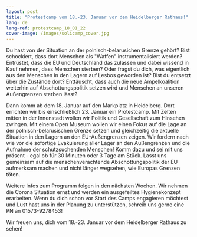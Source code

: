 ```yaml
---
layout: post
title: "Protestcamp vom 18.-23. Januar vor dem Heidelberger Rathaus!"
lang: de
lang-ref: protestcamp_18_01_22
cover-image: /images/solicamp_cover.jpg
---
```


Du hast von der Situation an der polnisch-belarusichen Grenze gehört? Bist schockiert, dass dort Menschen als "Waffen" instrumentalisiert werden? Entrüstet, dass die EU und Deutschland das zulassen und dabei wissend in Kauf nehmen, dass Menschen sterben?
Oder fragst du dich, was eigentlich aus den Menschen in den Lagern auf Lesbos geworden ist? Bist du entsetzt über die Zustände dort? Enttäuscht, dass auch die neue Ampelkoalition weiterhin auf Abschottungspolitik setzen wird und Menschen an unseren Außengrenzen sterben lässt?

Dann komm ab dem 18. Januar auf den Markplatz in Heidelberg. Dort errichten wir bis einschließlich 23. Januar ein Protestcamp. Mit Zelten mitten in der Innenstadt wollen wir Politik und Gesellschaft zum Hinsehen zwingen.
Mit einem Open Museum wollen wir einen Fokus auf die Lage an der polnisch-belarusischen Grenze setzen und gleichzeitig die aktuelle Situation in den Lagern an den EU-Außengrenzen zeigen.
Wir fordern nach wie vor die sofortige Evakuierung aller Lager an den Außengrenzen und die Aufnahme der schutzsuchenden Menschen!
Komm dazu und sei mit uns präsent - egal ob für 30 Minuten oder 3 Tage am Stück. 
Lasst uns gemeinsam auf die menschenverachtende Abschottungspolitik der EU aufmerksam machen und nicht länger wegsehen, wie Europas Grenzen töten.

Weitere Infos zum Programm folgen in den nächsten Wochen. Wir nehmen die Corona Situation ernst und werden ein ausgefeiltes Hygienekonzept erarbeiten. 
Wenn du dich schon vor Start des Camps engagieren möchtest und Lust hast uns in der Planung zu unterstützen, schreib uns gerne eine PN an 01573-9278453!

Wir freuen uns, dich vom 18.-23. Januar vor dem Heidelberger Rathaus zu sehen!